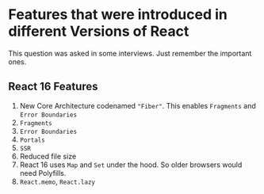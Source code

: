 # Features that were introduced in different Versions of React

This question was asked in some interviews. Just remember the important ones.

## React 16 Features

1. New Core Architecture codenamed `"Fiber"`. This enables `Fragments` and `Error Boundaries`
2. `Fragments`
3. `Error Boundaries`
4. `Portals`
5. `SSR`
6. Reduced file size
7. React 16 uses `Map` and `Set` under the hood. So older browsers would need Polyfills.
8. `React.memo`, `React.lazy`
